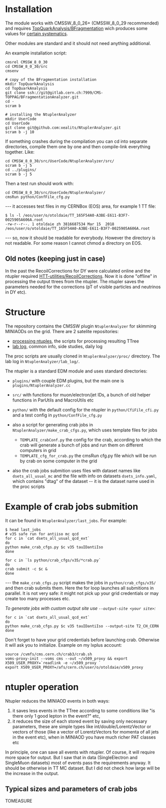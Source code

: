 Installation
============

The module works with CMSSW_8_0_26+ (CMSSW_8_0_29 recommended)
and requires [TopQuarkAnalysis/BFragmentation](https://gitlab.cern.ch/CMS-TOPPAG/BFragmentationAnalyzer) wich produces some values for [certain systematics](https://twiki.cern.ch/twiki/bin/viewauth/CMS/TopSystematics#Fragmentation).

Other modules are standard and it should not need anything additional.

An example installation script:

    cmsrel CMSSW_8_0_30
    cd CMSSW_8_0_30/src 
    cmsenv

    # copy of the BFragmentation installation
    mkdir TopQuarkAnalysis
    cd TopQuarkAnalysis
    git clone ssh://git@gitlab.cern.ch:7999/CMS-TOPPAG/BFragmentationAnalyzer.git
    cd -
    scram b

    # installing the NtuplerAnalyzer
    mkdir UserCode
    cd UserCode
    git clone git@github.com:xealits/NtuplerAnalyzer.git
    scram b -j 10

If something crashes during the compilation you can cd into separate directories,
compile them one by one and then compile-link everything together.
Like:

    cd CMSSW_8_0_30/src/UserCode/NtuplerAnalyzer/src/
    scram b -j 5
    cd ../plugins/
    scram b -j 5


Then a test run should work with:

    cd CMSSW_8_0_30/src/UserCode/NtuplerAnalyzer/
    cmsRun python/ConfFile_cfg.py

--- it accesses test files in my CERNBox (EOS) area, for example 1 TT file:

    $ ls -l /eos/user/o/otoldaie/TT_165F54A0-A3BE-E611-B3F7-0025905A606A.root
    -rw-r--r--. 1 otoldaie zh 3816687534 Mar 15  2018 /eos/user/o/otoldaie/TT_165F54A0-A3BE-E611-B3F7-0025905A606A.root

--- so, now it should be readable for everybody.
However the directory is not readable. For some reason I cannot chmod a directory on EOS.




Old notes (keeping just in case)
--------------------------------

In the past the RecoilCorrections for DY were calculated online and the ntupler required [HTT-utilities/RecoilCorrections](https://github.com/CMS-HTT/RecoilCorrections/blob/master/instructions.txt).
Now it is done "offline" in processing the output ttrees from the ntupler.
The ntupler saves the parameters needed for the corrections (pT of visible particles and neutrinos in DY etc).




Structure
=========

The repository contains the CMSSW plugin `NtuplerAnalyzer` for skimming MINIAODs on the grid.
There are 2 satelite repositories:

* [processing ntuples](https://github.com/xealits/processing_ntuples), the scripts for processing resulting TTree
* [lab log](https://github.com/xealits/lab_log), common info, side studies, daily log

The proc scripts are usually cloned in `NtuplerAnalyzer/proc/` directory. The lab log in `NtuplerAnalyzer/lab_log/`.

The ntupler is a standard EDM module and uses standard directories:

* `plugins/` with couple EDM plugins, but the main one is `plugins/NtuplerAnalyzer.cc`
* `src/` with functions for muon/electron/jet IDs, a bunch of old helper functions in ParUtils and MacroUtils etc
* `python/` with the default config for the ntupler in `python/CfiFile_cfi.py` and a test config in `python/ConfFile_cfg.py`
* also a script for generating crab jobs in `NtuplerAnalyzer/make_crab_cfgs.py`, which uses template files for jobs

   + `TEMPLATE_crabConf.py` the config for the crab, according to which the crab will generate a bunch of jobs and run them on different computers in grid
   + `TEMPLATE_cfg_for_crab.py` the cmsRun cfg.py file which will be run by crab on some computer in the grid

* also the crab jobs submition uses files with dataset names like `dsets_all_usual_mc` and the file with info on datasets `dsets_info.yaml`, which contains "dtag" of the dataset -- it is the dataset name used in the proc scripts




Example of crab jobs submition
==============================

It can be found in `NtuplerAnalyzer/last_jobs`.
For example:

    $ head last_jobs
    # v35 safe run for antiiso mc qcd
    for c in `cat dsets_all_usual_qcd_ext`
    do
    python make_crab_cfgs.py $c v35 tauIDantiIso
    done
    
    for c in `ls python/crab_cfgs/v35/*crab.py`
    do
    crab submit -c $c &
    done

--- the `make_crab_cfgs.py` script makes the jobs in `python/crab_cfgs/v35/` and then crab submits them.
Here the for loop launches all submitions in parallel.
It is not very safe: it might not pick up your grid credentials or may create too many processes etc.

*To generate jobs with custom output site use `--output-site <your site>`:*

    for c in `cat dsets_all_usual_qcd_ext`
    do
    python make_crab_cfgs.py $c v35 tauIDantiIso --output-site T2_CH_CERN
    done

Don't forget to have your grid credentials before launching crab.
Otherwise it will ask you to initialize.
Example on my lxplus account:

    source /cvmfs/cms.cern.ch/crab3/crab.sh
    voms-proxy-init --voms cms --out ~/x509_proxy && export X509_USER_PROXY=`readlink -e ~/x509_proxy `
    export X509_USER_PROXY=/afs/cern.ch/user/o/otoldaie/x509_proxy





ntupler operation
=================

Ntupler reduces the MINIAOD events in both ways:
1) it saves less events in the TTree according to some conditions like "is there only 1 good lepton in the event?" etc,
2) it reduces the size of each stored event by saving only necessary parameters, these are simple types like int/double/LorentzVector or vectors of those (like a vector of LorentzVectors for momenta of all jets in the event etc), when in MINIAOD you have much richer PAT classes etc

In principle, one can save all events with ntupler. Of course, it will require more space for output.
But I saw that in data (SingleElectron and SingleMuon datasets) most of events pass the requirements anyway.
It should be otherwise in TT MC dataset. But I did not check how large will be the increase in the output.




Typical sizes and parameters of crab jobs
-----------------------------------------

TOMEASURE



